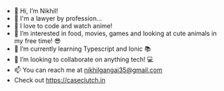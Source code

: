 - 👋 Hi, I’m Nikhil!
- 💪 I'm a lawyer by profession...
- 🤩 I love to code and watch anime!
- 👀 I’m interested in food, movies, games and looking at cute animals in my free time! 😎
- 🌱 I’m currently learning Typescript and Ionic 📚
- 💞️ I’m looking to collaborate on anything tech! 💻
- 📫 You can reach me at nikhilgangai35@gmail.com
- Check out https://caseclutch.in 

<!---
regrettablemouse136/regrettablemouse136 is a ✨ special ✨ repository because its `README.md` (this file) appears on your GitHub profile.
You can click the Preview link to take a look at your changes.
--->
